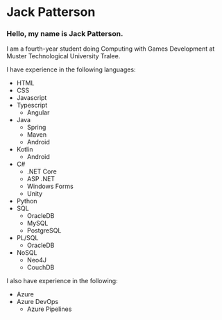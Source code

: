 

# Jack Patterson

### Hello, my name is Jack Patterson.
I am a fourth-year student doing Computing with Games Development at Muster Technological University Tralee.

I have experience in the following languages:

- HTML
- CSS
- Javascript
- Typescript
	- Angular
- Java
	- Spring
	- Maven
	- Android
- Kotlin
	- Android
- C#
	- .NET Core	
	- ASP .NET
	- Windows Forms
	- Unity
- Python
- SQL
	- OracleDB
	- MySQL
	- PostgreSQL
- PL/SQL
	- OracleDB
 - NoSQL
 	- Neo4J
  	- CouchDB

I also have experience in the following:
- Azure
- Azure DevOps
	- Azure Pipelines
